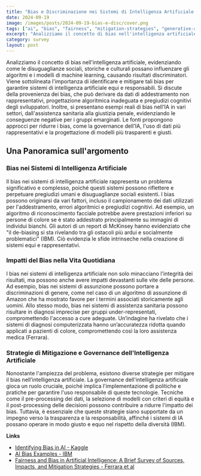 ```yaml
---
title: "Bias e Discriminazione nei Sistemi di Intelligenza Artificiale. Analisi e Soluzioni"
date: 2024-09-19
image: /images/posts/2024-09-19-bias-e-disc/cover.png
tags: ["ai", "bias", "fairness", "mitigation-strategies", "generative-ai"]
excerpt: "Analizziamo il concetto di bias nell'intelligenza artificiale, evidenziando come le disuguaglianze sociali, storiche e culturali possano influenzare gli algoritmi e i modelli di machine learning"
category: survey
layout: post
---
```





Analizziamo il concetto di bias nell'intelligenza artificiale, evidenziando come le disuguaglianze sociali, storiche e culturali possano influenzare gli algoritmi e i modelli di machine learning, causando risultati discriminatori. Viene sottolineata l'importanza di identificare e mitigare tali bias per garantire sistemi di intelligenza artificiale equi e responsabili. Si discute della provenienza dei bias, che può derivare da dati di addestramento non rappresentativi, progettazione algoritmica inadeguata e pregiudizi cognitivi degli sviluppatori. Inoltre, si presentano esempi reali di bias nell'IA in vari settori, dall'assistenza sanitaria alla giustizia penale, evidenziando le conseguenze negative per i gruppi emarginati. Le fonti propongono approcci per ridurre i bias, come la governance dell'IA, l'uso di dati più rappresentativi e la progettazione di modelli più trasparenti e giusti.


Una Panoramica sull'argomento
---------

### Bias nei Sistemi di Intelligenza Artificiale

Il bias nei sistemi di intelligenza artificiale rappresenta un problema significativo e complesso, poiché questi sistemi possono riflettere e perpetuare pregiudizi umani e disuguaglianze sociali esistenti. I bias possono originarsi da vari fattori, incluso il campionamento dei dati utilizzati per l'addestramento, errori algoritmici e pregiudizi cognitivi. Ad esempio, un algoritmo di riconoscimento facciale potrebbe avere prestazioni inferiori su persone di colore se è stato addestrato principalmente su immagini di individui bianchi. Gli autori di un report di McKinsey hanno evidenziato che "il de-biasing si sta rivelando tra gli ostacoli più ardui e socialmente problematici" (IBM). Ciò evidenzia le sfide intrinseche nella creazione di sistemi equi e rappresentativi.

### Impatti del Bias nella Vita Quotidiana

I bias nei sistemi di intelligenza artificiale non solo minacciano l'integrità dei risultati, ma possono anche avere impatti devastanti sulle vite delle persone. Ad esempio, bias nei sistemi di assunzione possono portare a discriminazioni di genere, come nel caso di un algoritmo di assunzione di Amazon che ha mostrato favore per i termini associati storicamente agli uomini. Allo stesso modo, bias nei sistemi di assistenza sanitaria possono risultare in diagnosi imprecise per gruppi under-representati, compromettendo l'accesso a cure adeguate. Un’indagine ha rivelato che i sistemi di diagnosi computerizzata hanno un’accuratezza ridotta quando applicati a pazienti di colore, compromettendo così la loro assistenza medica (Ferrara).

### Strategie di Mitigazione e Governance dell'Intelligenza Artificiale

Nonostante l'ampiezza del problema, esistono diverse strategie per mitigare il bias nell’intelligenza artificiale. La governance dell'intelligenza artificiale gioca un ruolo cruciale, poiché implica l'implementazione di politiche e pratiche per garantire l'uso responsabile di queste tecnologie. Tecniche come il pre-processing dei dati, la selezione di modelli con criteri di equità e il post-processing delle decisioni possono contribuire a ridurre l'impatto dei bias. Tuttavia, è essenziale che queste strategie siano supportate da un impegno verso la trasparenza e la responsabilità, affinché i sistemi di IA possano operare in modo giusto e equo nel rispetto della diversità (IBM).






**Links**


- [Identifying Bias in AI - Kaggle](https://www.kaggle.com/code/alexisbcook/identifying-bias-in-ai)
- [AI Bias Examples - IBM](https://www.ibm.com/think/topics/shedding-light-on-ai-bias-with-real-world-examples)
- [Fairness and Bias in Artificial Intelligence: A Brief Survey of Sources, Impacts, and Mitigation Strategies - Ferrara et al](https://www.mdpi.com/2413-4155/6/1/3)